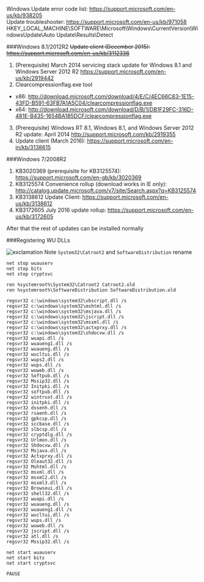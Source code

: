 Windows Update error code list: https://support.microsoft.com/en-us/kb/938205  
Update troubleshooter: https://support.microsoft.com/en-us/kb/971058  
HKEY_LOCAL_MACHINE\SOFTWARE\Microsoft\Windows\CurrentVersion\WindowsUpdate\Auto Update\Results\Detect

###Windows 8.1/2012R2
~~Update client (December 2015): https://support.microsoft.com/en-us/kb/3112336~~  

1. (Prerequisite) March 2014 servicing stack update for Windows 8.1 and Windows Server 2012 R2  https://support.microsoft.com/en-us/kb/2919442
2. Clearcompressionflag.exe tool
  * x86: http://download.microsoft.com/download/4/E/C/4EC66C83-1E15-43FD-B591-63FB7A1A5C04/clearcompressionflag.exe
  * x64: http://download.microsoft.com/download/D/B/1/DB1F29FC-316D-481E-B435-1654BA185DCF/clearcompressionflag.exe
3. (Prerequisite) Windows RT 8.1, Windows 8.1, and Windows Server 2012 R2 update: April 2014 http://support.microsoft.com/kb/2919355
4. Update client (March 2016): https://support.microsoft.com/en-in/kb/3138615

###Windows 7/2008R2

1. KB3020369 (prerequisite for KB3125574): https://support.microsoft.com/en-gb/kb/3020369
2. KB3125574 Convenience rollup (download works in IE only): http://catalog.update.microsoft.com/v7/site/Search.aspx?q=KB3125574
3. KB3138612 Update Client: https://support.microsoft.com/en-us/kb/3138612
4. KB3172605 July 2016 update rollup: https://support.microsoft.com/en-us/kb/3172605

After that the rest of updates can be installed normally

###Registering WU DLLs

![exclamation](https://github.com/cheretbe/notes/blob/master/images/warning_16.png) Note `System32\Catroot2` and `SoftwareDistribution` rename
```
net stop wuauserv
net stop bits
net stop cryptsvc

ren %systemroot%\System32\Catroot2 Catroot2.old
ren %systemroot%\SoftwareDistribution SoftwareDistribution.old

regsvr32 c:\windows\system32\vbscript.dll /s
regsvr32 c:\windows\system32\mshtml.dll /s
regsvr32 c:\windows\system32\msjava.dll /s
regsvr32 c:\windows\system32\jscript.dll /s
regsvr32 c:\windows\system32\msxml.dll /s
regsvr32 c:\windows\system32\actxprxy.dll /s
regsvr32 c:\windows\system32\shdocvw.dll /s
regsvr32 wuapi.dll /s
regsvr32 wuaueng1.dll /s
regsvr32 wuaueng.dll /s
regsvr32 wucltui.dll /s
regsvr32 wups2.dll /s
regsvr32 wups.dll /s
regsvr32 wuweb.dll /s
regsvr32 Softpub.dll /s
regsvr32 Mssip32.dll /s
regsvr32 Initpki.dll /s
regsvr32 softpub.dll /s
regsvr32 wintrust.dll /s
regsvr32 initpki.dll /s
regsvr32 dssenh.dll /s
regsvr32 rsaenh.dll /s
regsvr32 gpkcsp.dll /s
regsvr32 sccbase.dll /s
regsvr32 slbcsp.dll /s
regsvr32 cryptdlg.dll /s
regsvr32 Urlmon.dll /s
regsvr32 Shdocvw.dll /s
regsvr32 Msjava.dll /s
regsvr32 Actxprxy.dll /s
regsvr32 Oleaut32.dll /s
regsvr32 Mshtml.dll /s
regsvr32 msxml.dll /s
regsvr32 msxml2.dll /s
regsvr32 msxml3.dll /s
regsvr32 Browseui.dll /s
regsvr32 shell32.dll /s
regsvr32 wuapi.dll /s
regsvr32 wuaueng.dll /s
regsvr32 wuaueng1.dll /s
regsvr32 wucltui.dll /s
regsvr32 wups.dll /s
regsvr32 wuweb.dll /s
regsvr32 jscript.dll /s
regsvr32 atl.dll /s
regsvr32 Mssip32.dll /s

net start wuauserv
net start bits
net start cryptsvc

PAUSE
```
